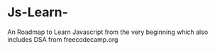 # Js-Learn-
An Roadmap to Learn Javascript from the very beginning which also includes DSA from freecodecamp.org
